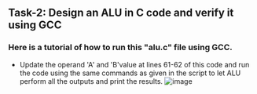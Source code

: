 ## Task-2: Design an ALU in C code and verify it using GCC
### Here is a tutorial of how to run this "alu.c" file using GCC.
  - Update the operand 'A' and 'B'value at lines  61-62 of this code and run the code using the same commands as given in the script to let ALU perform all the outputs and print the results.
  ![image](https://github.com/xeuke/RISCV-HDP/assets/20591370/0daca344-e0b4-42d3-aaee-809dfe55686a)
